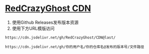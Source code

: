 # [RedCrazyGhost CDN](https://www.jsdelivr.com/package/gh/RedCrazyGhost/CDN)

1. 使用Github Releases发布版本资源
2. 使用下方URL模版访问
```url
https://cdn.jsdelivr.net/gh/RedCrazyGhost/CDN@last/
```
```url
https://cdn.jsdelivr.net/gh/你的用户名/你的仓库名@发布的版本号/文件路径
```